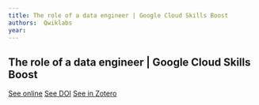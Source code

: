 ```yaml
---
title: The role of a data engineer | Google Cloud Skills Boost
authors:  Qwiklabs
year: 
---
```


## The role of a data engineer | Google Cloud Skills Boost

[See online](https://www.cloudskillsboost.google/course_sessions/1767173/video/329875)
[See DOI]()
[See in Zotero](zotero://select/items/@qwiklabsRoleDataEngineer)